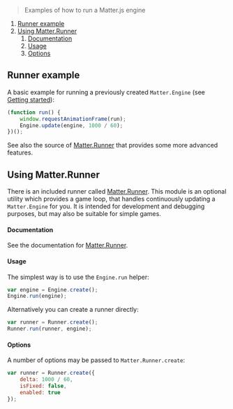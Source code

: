 > Examples of how to run a Matter.js engine

1. [Runner example](#runner-example)
1. [Using Matter.Runner](#using-matter-runner)
    1. [Documentation](#documentation)
    1. [Usage](#usage)
    1. [Options](#options)

## Runner example

A basic example for running a previously created `Matter.Engine` (see [Getting started](https://github.com/liabru/matter-js/wiki/Getting-started)):

```js
(function run() {
    window.requestAnimationFrame(run);
    Engine.update(engine, 1000 / 60);
})();
```

See also the source of [Matter.Runner](https://github.com/liabru/matter-js/blob/master/src/core/Runner.js) that provides some more advanced features.

## Using Matter.Runner

There is an included runner called [Matter.Runner](http://brm.io/matter-js/docs/classes/Runner.html).
This module is an optional utility which provides a game loop, that handles continuously updating a `Matter.Engine` for you. It is intended for development and debugging purposes, but may also be suitable for simple games.

#### Documentation

See the documentation for [Matter.Runner](http://brm.io/matter-js/docs/classes/Runner.html).

#### Usage

The simplest way is to use the `Engine.run` helper:

```js
var engine = Engine.create();
Engine.run(engine);
```

Alternatively you can create a runner directly:

```js
var runner = Runner.create();
Runner.run(runner, engine);
```

#### Options

A number of options may be passed to `Matter.Runner.create`:

```js
var runner = Runner.create({
    delta: 1000 / 60,
    isFixed: false,
    enabled: true
});
```